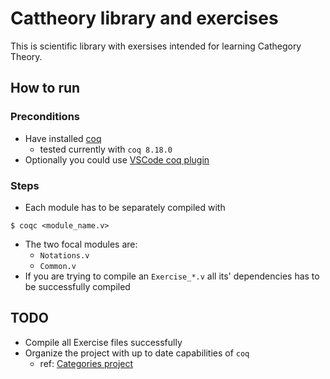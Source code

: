 # Cattheory library and exercises

This is scientific library with exersises intended for learning Cathegory Theory.

## How to run

### Preconditions

* Have installed [coq](https://coq.inria.fr/download)
  * tested currently with `coq 8.18.0`
* Optionally you could use [VSCode coq plugin](https://github.com/coq-community/vscoq)

### Steps

* Each module has to be separately compiled with
```
$ coqc <module_name.v>
```
* The two focal modules are:
  * `Notations.v`
  * `Common.v`
* If you are trying to compile an `Exercise_*.v` all its' dependencies has to be successfully compiled

## TODO
* Compile all Exercise files successfully
* Organize the project with up to date capabilities of `coq`
  * ref: [Categories project](https://github.com/amintimany/Categories)
